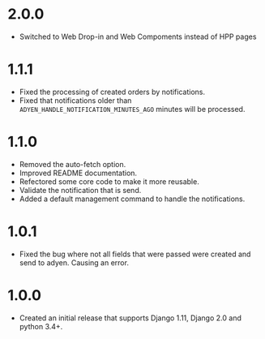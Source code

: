 # 2.0.0

-   Switched to Web Drop-in and Web Compoments instead of HPP pages

# 1.1.1

-   Fixed the processing of created orders by notifications.
-   Fixed that notifications older than `ADYEN_HANDLE_NOTIFICATION_MINUTES_AGO` minutes will be processed.

# 1.1.0

-   Removed the auto-fetch option.
-   Improved README documentation.
-   Refectored some core code to make it more reusable.
-   Validate the notification that is send.
-   Added a default management command to handle the notifications.

# 1.0.1

-   Fixed the bug where not all fields that were passed were created and send to adyen. Causing an error.

# 1.0.0

-   Created an initial release that supports Django 1.11, Django 2.0 and python 3.4+.
